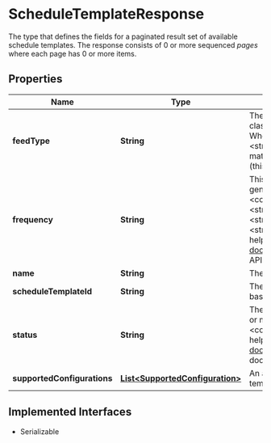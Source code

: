 

# ScheduleTemplateResponse

The type that defines the fields for a paginated result set of available schedule templates. The response consists of 0 or more sequenced <em> pages</em> where each page has 0 or more items.
## Properties

Name | Type | Description | Notes
------------ | ------------- | ------------- | -------------
**feedType** | **String** | The feed type of the schedule template. &lt;p&gt; &lt;span class&#x3D;\&quot;tablenote\&quot;&gt;&lt;strong&gt;Note:&lt;/strong&gt; When calling &lt;strong&gt;createSchedule&lt;/strong&gt; and &lt;strong&gt;updateSchedule&lt;/strong&gt; methods you must match the feed type specified by the schedule template (this feedType).&lt;/span&gt;&lt;/p&gt; |  [optional]
**frequency** | **String** | This field specifies how often the schedule is generated. If set to &lt;code&gt;HALF_HOUR&lt;/code&gt; or &lt;code&gt;ONE_HOUR&lt;/code&gt;, you cannot set a &lt;strong&gt;preferredTriggerHour&lt;/strong&gt; using &lt;strong&gt;createSchedule&lt;/strong&gt; or &lt;strong&gt;updateSchedule&lt;/strong&gt;. For implementation help, refer to &lt;a href&#x3D;&#39;https://developer.ebay.com/api-docs/sell/feed/types/api:FrequencyEnum&#39;&gt;eBay API documentation&lt;/a&gt; |  [optional]
**name** | **String** | The template name provided by the template. |  [optional]
**scheduleTemplateId** | **String** | The ID of the template. Use this ID to create a schedule based on the properties of this schedule template. |  [optional]
**status** | **String** | The present status of the template. You cannot create or modify a schedule using a template with an &lt;code&gt;INACTIVE&lt;/code&gt; status.  For implementation help, refer to &lt;a href&#x3D;&#39;https://developer.ebay.com/api-docs/sell/feed/types/api:StatusEnum&#39;&gt;eBay API documentation&lt;/a&gt; |  [optional]
**supportedConfigurations** | [**List&lt;SupportedConfiguration&gt;**](SupportedConfiguration.md) | An array of the configuration supported by this template. |  [optional]


## Implemented Interfaces

* Serializable


